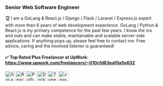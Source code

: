 ### Senior Web Software Engineer

🏆 I am a GoLang & React.js / Django / Flask / Laravel / Express.js expert with more than 6 years of web development experience. GoLang / Python & React.js is my primary competence for the past few years. I know the ins and outs and can make stable, maintainable and scalable server-side applications. If anything pops up, please feel free to contact me. Free advice, caring and the involved listener is guaranteed!

#### ✅ Top Rated Plus Freelancer at UpWork: https://www.upwork.com/freelancers/~010cfd83eaf0a5e632 <br>

<img align="left" alt="GoLang" width="32px" src="https://cdn.jsdelivr.net/gh/devicons/devicon/icons/go/go-original-wordmark.svg" />

<img align="left" alt="React" width="32px" src="https://cdn.jsdelivr.net/gh/devicons/devicon/icons/react/react-original.svg" />

<img align="left" alt="Python" width="32px" src="https://cdn.jsdelivr.net/gh/devicons/devicon/icons/python/python-original.svg" />

<img align="left" alt="Docker" width="32px" src="https://cdn.jsdelivr.net/gh/devicons/devicon/icons/docker/docker-original.svg" />

<img align="left" alt="TypeScript" width="32px" src="https://cdn.jsdelivr.net/gh/devicons/devicon/icons/typescript/typescript-original.svg" />

<img align="left" alt="JavaScript" width="32px" src="https://cdn.jsdelivr.net/gh/devicons/devicon/icons/javascript/javascript-original.svg" />

<!--
**edtk/edtk** is a ✨ _special_ ✨ repository because its `README.md` (this file) appears on your GitHub profile.

Here are some ideas to get you started:

- 🔭 I’m currently working on ...
- 🌱 I’m currently learning ...
- 👯 I’m looking to collaborate on ...
- 🤔 I’m looking for help with ...
- 💬 Ask me about ...
- 📫 How to reach me: ...
- 😄 Pronouns: ...
- ⚡ Fun fact: ...
-->
